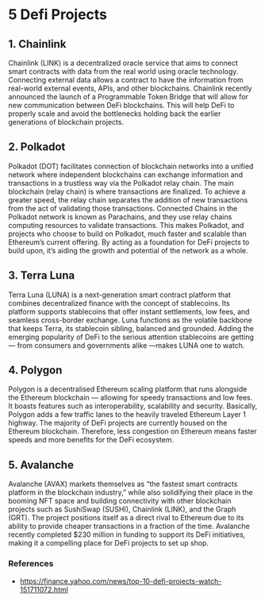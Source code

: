 # 5 Defi Projects

## 1. Chainlink
Chainlink (LINK) is a decentralized oracle service that aims to connect smart contracts with data from the real world using oracle technology. Connecting external data allows a contract to have the information from real-world external events, APIs, and other blockchains. Chainlink recently announced the launch of a Programmable Token Bridge that will allow for new communication between DeFi blockchains. This will help DeFi to properly scale and avoid the bottlenecks holding back the earlier generations of blockchain projects.

## 2. Polkadot
Polkadot (DOT) facilitates connection of blockchain networks into a unified network where independent blockchains can exchange information and transactions in a trustless way via the Polkadot relay chain. 
The main blockchain (relay chain) is where transactions are finalized. To achieve a greater speed, the relay chain separates the addition of new transactions from the act of validating those transactions.
Connected Chains in the Polkadot network is known as Parachains, and they use relay chains computing resources to validate transactions. This makes Polkadot, and projects who choose to build on Polkadot, much faster and scalable than Ethereum’s current offering. By acting as a foundation for DeFi projects to build upon, it’s aiding the growth and potential of the network as a whole.

## 3. Terra Luna
Terra Luna (LUNA) is a next-generation smart contract platform that combines decentralized finance with the concept of stablecoins. Its platform supports stablecoins that offer instant settlements, low fees, and seamless cross-border exchange. Luna functions as the volatile backbone that keeps Terra, its stablecoin sibling, balanced and grounded. Adding the emerging popularity of DeFi to the serious attention stablecoins are getting — from consumers and governments alike —makes LUNA one to watch.

## 4. Polygon
Polygon is a decentralised Ethereum scaling platform that runs alongside the Ethereum blockchain — allowing for speedy transactions and low fees. It boasts features such as interoperability, scalability and security. Basically, Polygon adds a few traffic lanes to the heavily traveled Ethereum Layer 1 highway. The majority of DeFi projects are currently housed on the Ethereum blockchain. Therefore, less congestion on Ethereum means faster speeds and more benefits for the DeFi ecosystem.

## 5. Avalanche
Avalanche (AVAX) markets themselves as “the fastest smart contracts platform in the blockchain industry,” while also solidifying their place in the booming NFT space and building connectivity with other blockchain projects such as SushiSwap (SUSHI), Chainlink (LINK), and the Graph (GRT). The project positions itself as a direct rival to Ethereum due to its ability to provide cheaper transactions in a fraction of the time. Avalanche recently completed $230 million in funding to support its DeFi initiatives, making it a compelling place for DeFi projects to set up shop.

### References
- https://finance.yahoo.com/news/top-10-defi-projects-watch-151711072.html
